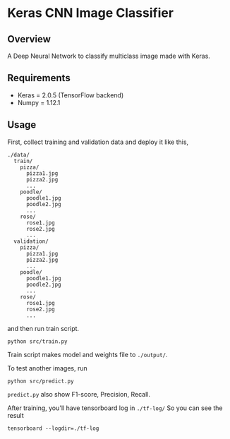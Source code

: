 # Keras CNN Image Classifier

## Overview

A Deep Neural Network to classify multiclass image made with Keras.

## Requirements

  * Keras = 2.0.5 (TensorFlow backend)
  * Numpy = 1.12.1

## Usage

First, collect training and validation data and deploy it like this,
```
./data/
  train/
    pizza/
      pizza1.jpg
      pizza2.jpg
      ...
    poodle/
      poodle1.jpg
      poodle2.jpg
      ...
    rose/
      rose1.jpg
      rose2.jpg
      ...
  validation/
    pizza/
      pizza1.jpg
      pizza2.jpg
      ...
    poodle/
      poodle1.jpg
      poodle2.jpg
      ...
    rose/
      rose1.jpg
      rose2.jpg
      ...
```

and then run train script.

```
python src/train.py
```

Train script makes model and weights file to `./output/`.

To test another images, run

```
python src/predict.py
```

`predict.py` also show F1-score, Precision, Recall.


After training, you'll have tensorboard log in `./tf-log/`
So you can see the result

```
tensorboard --logdir=./tf-log
```
